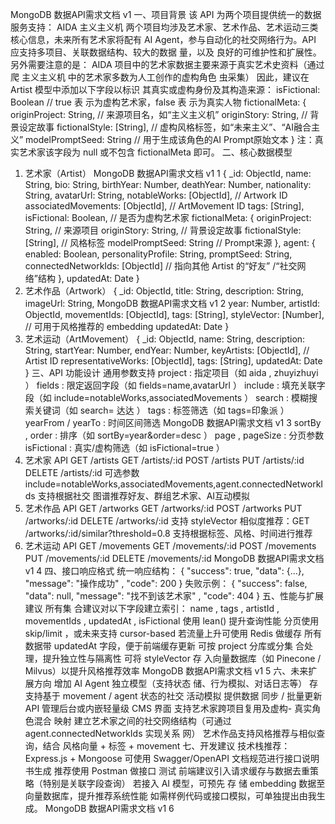 MongoDB 数据API需求文档 v1
一、项目背景
该 API 为两个项目提供统一的数据服务支持：
AIDA
主义主义机
两个项目均涉及艺术家、艺术作品、艺术运动三类核心信息，未来所有艺术家将配有 AI
Agent，参与自动化的社交网络行为。API 应支持多项目、关联数据结构、较大的数据
量，以及
良好的可维护性和扩展性。
另外需要注意的是：
AIDA 项目中的艺术家数据主要来源于真实艺术史资料（通过爬
主义主义机 中的艺术家多数为人工创作的虚构角色
虫采集）
因此，建议在 Artist 模型中添加以下字段以标识
其真实或虚构身份及其构造来源：
isFictional: Boolean // true 表
示为虚构艺术家，false 表
示为真实人物
fictionalMeta: {
originProject: String, // 来源项目名，如“主义主义机”
originStory: String, // 背景设定故事
fictionalStyle: [String], // 虚构风格标签，如“未来主义”、“AI融合主义”
modelPromptSeed: String // 用于生成该角色的AI Prompt原始文本
}
注：真实艺术家该字段为 null 或不包含 fictionalMeta 即可。
二、核心数据模型
1. 艺术家（Artist）
MongoDB 数据API需求文档 v1 1
{
_id: ObjectId,
name: String,
bio: String,
birthYear: Number,
deathYear: Number,
nationality: String,
avatarUrl: String,
notableWorks: [ObjectId], // Artwork ID
associatedMovements: [ObjectId], // ArtMovement ID
tags: [String],
isFictional: Boolean, // 是否为虚构艺术家
fictionalMeta: {
originProject: String, // 来源项目
originStory: String, // 背景设定故事
fictionalStyle: [String], // 风格标签
modelPromptSeed: String // Prompt来源
},
agent: {
enabled: Boolean,
personalityProfile: String,
promptSeed: String,
connectedNetworkIds: [ObjectId] // 指向其他 Artist 的“好友” /“社交网络”结构
},
updatedAt: Date
}
2. 艺术作品（Artwork）
{
_id: ObjectId,
title: String,
description: String,
imageUrl: String,
MongoDB 数据API需求文档 v1 2
year: Number,
artistId: ObjectId,
movementIds: [ObjectId],
tags: [String],
styleVector: [Number], // 可用于风格推荐的 embedding
updatedAt: Date
}
3. 艺术运动（ArtMovement）
{
_id: ObjectId,
name: String,
description: String,
startYear: Number,
endYear: Number,
keyArtists: [ObjectId], // Artist ID
representativeWorks: [ObjectId],
tags: [String],
updatedAt: Date
}
三、API 功能设计
通用参数支持
project : 指定项目（如 aida , zhuyizhuyi ）
fields : 限定返回字段（如 fields=name,avatarUrl ）
include : 填充关联字段（如 include=notableWorks,associatedMovements ）
search : 模糊搜索关键词（如 search=
达达 ）
tags : 标签筛选（如 tags=印象派 ）
yearFrom / yearTo : 时间区间筛选
MongoDB 数据API需求文档 v1 3
sortBy , order : 排序（如 sortBy=year&order=desc ）
page , pageSize : 分页参数
isFictional : 真实/虚构筛选（如 isFictional=true ）
1. 艺术家 API
GET /artists
GET /artists/:id
POST /artists
PUT /artists/:id
DELETE /artists/:id
可选参数
include=notableWorks,associatedMovements,agent.connectedNetworkIds
支持根据社交
图谱推荐好友、群组艺术家、AI互动模拟
2. 艺术作品 API
GET /artworks
GET /artworks/:id
POST /artworks
PUT /artworks/:id
DELETE /artworks/:id
支持 styleVector 相似度推荐：GET /artworks/:id/similar?threshold=0.8
支持根据标签、风格、时间进行推荐
3. 艺术运动 API
GET /movements
GET /movements/:id
POST /movements
PUT /movements/:id
DELETE /movements/:id
MongoDB 数据API需求文档 v1 4
四、接口响应格式
统一响应结构：
{
"success": true,
"data": {...},
"message": "操作成功"
,
"code": 200
}
失败示例：
{
"success": false,
"data": null,
"message": "找不到该艺术家"
,
"code": 404
}
五、性能与扩展建议
所有集
合建议对以下字段建立索引： name , tags , artistId , movementIds , updatedAt ,
isFictional
使用 lean() 提升查询性能
分页使用 skip/limit ，或未来支持 cursor-based
若流量上升可使用 Redis 做缓存
所有数据带 updatedAt 字段，便于前端缓存更新
可按 project 分库或分集
合处理，提升独立性与隔离性
可将 styleVector
存
入向量数据库（如 Pinecone / Milvus）以提升风格推荐效率
MongoDB 数据API需求文档 v1 5
六、未来扩展方向
增加 AI Agent 独立模型（支持状态
储、行为模拟、对话日志等）
存
支持基于 movement / agent 状态的社交
活动模拟
提供数据
同步 / 批量更新 API
管理后台或内嵌轻量级 CMS 界面
支持艺术家跨项目复用及虚构-
真实角色混合
映射
建立艺术家之间的社交网络结构（可通过 agent.connectedNetworkIds 实现关系
网）
艺术作品支持风格推荐与相似查询，结合
风格向量 + 标签 + movement
七、开发建议
技术栈推荐：Express.js + Mongoose
可使用 Swagger/OpenAPI 文档规范进行接口说明书生成
推荐使用 Postman 做接口
测试
前端建议引入请求缓存与数据去重策略（特别是关联字段查询）
若接入 AI 模型，可预先
存
储 embedding 数据至向量数据库，提升推荐系统性能
如需样例代码或接口模拟，可单独提出由我生成。
MongoDB 数据API需求文档 v1 6